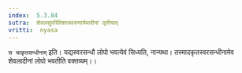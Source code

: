 ```yaml
---
index:  5.3.84
sutra:  शेवलसुपरिविशालवरुणार्यमादीनां तृतीयात्
vritti:  nyasa
---
```


`स चाकृतसन्धीनाम्` इति। यद्यस्वरसन्धौ लोपो भवत्येवं सिध्यति, नान्यथा। तस्मादकृतस्वरसन्धीनामेव शेवलादीनां लोपो भवतीति वक्तव्यम्।।

